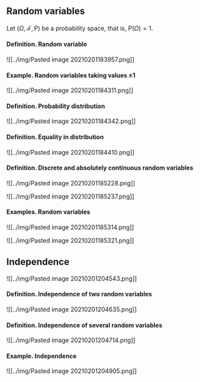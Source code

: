 ## Random variables

Let $(\Omega, \mathcal{F}, \mathsf{P})$ be a probability space, that is, $\mathsf{P}(\Omega)=1$.

#### Definition. Random variable

![[../img/Pasted image 20210201183957.png]]

#### Example. Random variables taking values $\pm1$

![[../img/Pasted image 20210201184311.png]]

#### Definition. Probability distribution

![[../img/Pasted image 20210201184342.png]]

#### Definition. Equality in distribution

![[../img/Pasted image 20210201184410.png]]

#### Definition. Discrete and absolutely continuous random variables

![[../img/Pasted image 20210201185228.png]]

![[../img/Pasted image 20210201185237.png]]

#### Examples. Random variables

![[../img/Pasted image 20210201185314.png]]

![[../img/Pasted image 20210201185321.png]]

## Independence

![[../img/Pasted image 20210201204543.png]]

#### Definition. Independence of two random variables

![[../img/Pasted image 20210201204635.png]]

#### Definition. Independence of several random variables

![[../img/Pasted image 20210201204714.png]]

#### Example. Independence

![[../img/Pasted image 20210201204905.png]]

